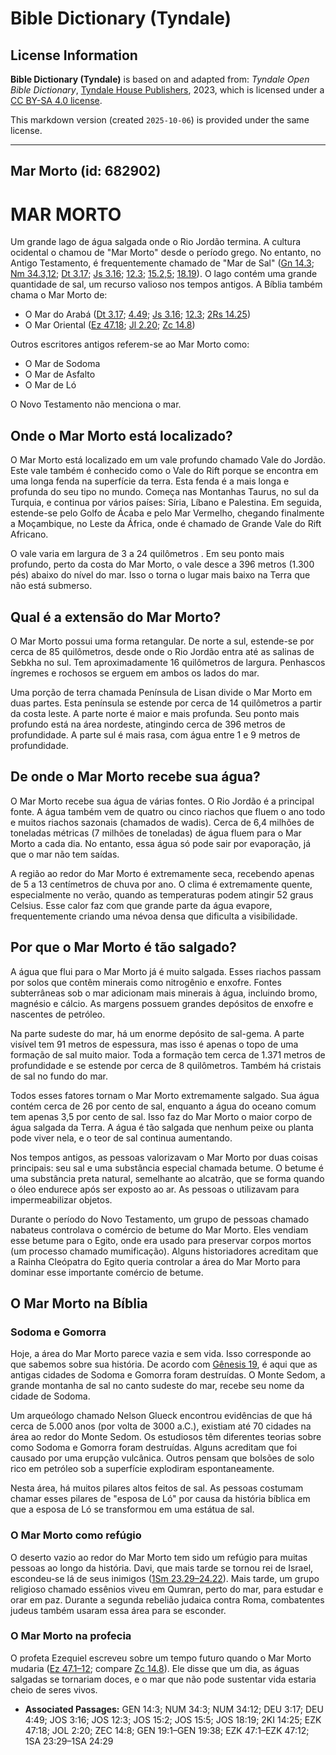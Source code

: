 # Bible Dictionary (Tyndale)

## License Information

**Bible Dictionary (Tyndale)** is based on and adapted from: _Tyndale Open Bible Dictionary_, [Tyndale House Publishers](https://tyndaleopenresources.com/), 2023, which is licensed under a [CC BY-SA 4.0 license](https://creativecommons.org/licenses/by-sa/4.0/legalcode.en).

This markdown version (created `2025-10-06`) is provided under the same license.



--------------------------------

## Mar Morto (id: 682902)

MAR MORTO
=========

Um grande lago de água salgada onde o Rio Jordão termina. A cultura ocidental o chamou de "Mar Morto" desde o período grego. No entanto, no Antigo Testamento, é frequentemente chamado de "Mar de Sal" ([Gn 14\.3](https://ref.ly/Gen14:3); [Nm 34\.3,12](https://ref.ly/Num34:3,Num34:12); [Dt 3\.17](https://ref.ly/Deut3:17); [Js 3\.16](https://ref.ly/Josh3:16); [12\.3](https://ref.ly/Josh12:3); [15\.2,5](https://ref.ly/Josh15:2,Josh15:5); [18\.19](https://ref.ly/Josh18:19)). O lago contém uma grande quantidade de sal, um recurso valioso nos tempos antigos. A Bíblia também chama o Mar Morto de:

* O Mar do Arabá ([Dt 3\.17](https://ref.ly/Deut3:17); [4\.49](https://ref.ly/Deut4:49); [Js 3\.16](https://ref.ly/Josh3:16); [12\.3](https://ref.ly/Josh12:3); [2Rs 14\.25](https://ref.ly/2Kgs14:25))
* O Mar Oriental ([Ez 47\.18](https://ref.ly/Ezek47:18); [Jl 2\.20](https://ref.ly/Joel2:20); [Zc 14\.8](https://ref.ly/Zech14:8))

Outros escritores antigos referem\-se ao Mar Morto como:

* O Mar de Sodoma
* O Mar de Asfalto
* O Mar de Ló

O Novo Testamento não menciona o mar.

Onde o Mar Morto está localizado?
---------------------------------

O Mar Morto está localizado em um vale profundo chamado Vale do Jordão. Este vale também é conhecido como o Vale do Rift porque se encontra em uma longa fenda na superfície da terra. Esta fenda é a mais longa e profunda do seu tipo no mundo. Começa nas Montanhas Taurus, no sul da Turquia, e continua por vários países: Síria, Líbano e Palestina. Em seguida, estende\-se pelo Golfo de Ácaba e pelo Mar Vermelho, chegando finalmente a Moçambique, no Leste da África, onde é chamado de Grande Vale do Rift Africano.

O vale varia em largura de 3 a 24 quilômetros . Em seu ponto mais profundo, perto da costa do Mar Morto, o vale desce a 396 metros (1\.300 pés) abaixo do nível do mar. Isso o torna o lugar mais baixo na Terra que não está submerso.

Qual é a extensão do Mar Morto?
-------------------------------

O Mar Morto possui uma forma retangular. De norte a sul, estende\-se por cerca de 85 quilômetros, desde onde o Rio Jordão entra até as salinas de Sebkha no sul. Tem aproximadamente 16 quilômetros de largura. Penhascos íngremes e rochosos se erguem em ambos os lados do mar.

Uma porção de terra chamada Península de Lisan divide o Mar Morto em duas partes. Esta península se estende por cerca de 14 quilômetros a partir da costa leste. A parte norte é maior e mais profunda. Seu ponto mais profundo está na área nordeste, atingindo cerca de 396 metros de profundidade. A parte sul é mais rasa, com água entre 1 e 9 metros de profundidade.

De onde o Mar Morto recebe sua água?
------------------------------------

O Mar Morto recebe sua água de várias fontes. O Rio Jordão é a principal fonte. A água também vem de quatro ou cinco riachos que fluem o ano todo e muitos riachos sazonais (chamados de wadis). Cerca de 6,4 milhões de toneladas métricas (7 milhões de toneladas) de água fluem para o Mar Morto a cada dia. No entanto, essa água só pode sair por evaporação, já que o mar não tem saídas.

A região ao redor do Mar Morto é extremamente seca, recebendo apenas de 5 a 13 centímetros de chuva por ano. O clima é extremamente quente, especialmente no verão, quando as temperaturas podem atingir 52 graus Celsius. Esse calor faz com que grande parte da água evapore, frequentemente criando uma névoa densa que dificulta a visibilidade.

Por que o Mar Morto é tão salgado?
----------------------------------

A água que flui para o Mar Morto já é muito salgada. Esses riachos passam por solos que contêm minerais como nitrogênio e enxofre. Fontes subterrâneas sob o mar adicionam mais minerais à água, incluindo bromo, magnésio e cálcio. As margens possuem grandes depósitos de enxofre e nascentes de petróleo.

Na parte sudeste do mar, há um enorme depósito de sal\-gema. A parte visível tem 91 metros de espessura, mas isso é apenas o topo de uma formação de sal muito maior. Toda a formação tem cerca de 1\.371 metros de profundidade e se estende por cerca de 8 quilômetros. Também há cristais de sal no fundo do mar.

Todos esses fatores tornam o Mar Morto extremamente salgado. Sua água contém cerca de 26 por cento de sal, enquanto a água do oceano comum tem apenas 3,5 por cento de sal. Isso faz do Mar Morto o maior corpo de água salgada da Terra. A água é tão salgada que nenhum peixe ou planta pode viver nela, e o teor de sal continua aumentando.

Nos tempos antigos, as pessoas valorizavam o Mar Morto por duas coisas principais: seu sal e uma substância especial chamada betume. O betume é uma substância preta natural, semelhante ao alcatrão, que se forma quando o óleo endurece após ser exposto ao ar. As pessoas o utilizavam para impermeabilizar objetos.

Durante o período do Novo Testamento, um grupo de pessoas chamado nabateus controlava o comércio de betume do Mar Morto. Eles vendiam esse betume para o Egito, onde era usado para preservar corpos mortos (um processo chamado mumificação). Alguns historiadores acreditam que a Rainha Cleópatra do Egito queria controlar a área do Mar Morto para dominar esse importante comércio de betume.

O Mar Morto na Bíblia
---------------------

### Sodoma e Gomorra

Hoje, a área do Mar Morto parece vazia e sem vida. Isso corresponde ao que sabemos sobre sua história. De acordo com [Gênesis 19](https://ref.ly/Gen19:1-Gen19:38), é aqui que as antigas cidades de Sodoma e Gomorra foram destruídas. O Monte Sedom, a grande montanha de sal no canto sudeste do mar, recebe seu nome da cidade de Sodoma.

Um arqueólogo chamado Nelson Glueck encontrou evidências de que há cerca de 5\.000 anos (por volta de 3000 a.C.), existiam até 70 cidades na área ao redor do Monte Sedom. Os estudiosos têm diferentes teorias sobre como Sodoma e Gomorra foram destruídas. Alguns acreditam que foi causado por uma erupção vulcânica. Outros pensam que bolsões de solo rico em petróleo sob a superfície explodiram espontaneamente.

Nesta área, há muitos pilares altos feitos de sal. As pessoas costumam chamar esses pilares de "esposa de Ló" por causa da história bíblica em que a esposa de Ló se transformou em uma estátua de sal.

### O Mar Morto como refúgio

O deserto vazio ao redor do Mar Morto tem sido um refúgio para muitas pessoas ao longo da história. Davi, que mais tarde se tornou rei de Israel, escondeu\-se lá de seus inimigos ([1Sm 23\.29–24\.22](https://ref.ly/1Sam23:29-1Sam24:29)). Mais tarde, um grupo religioso chamado essênios viveu em Qumran, perto do mar, para estudar e orar em paz. Durante a segunda rebelião judaica contra Roma, combatentes judeus também usaram essa área para se esconder.

### O Mar Morto na profecia

O profeta Ezequiel escreveu sobre um tempo futuro quando o Mar Morto mudaria ([Ez 47\.1–12](https://ref.ly/Ezek47:1-Ezek47:12); compare [Zc 14\.8](https://ref.ly/Zech14:8)). Ele disse que um dia, as águas salgadas se tornariam doces, e o mar que não pode sustentar vida estaria cheio de seres vivos.

* **Associated Passages:** GEN 14:3; NUM 34:3; NUM 34:12; DEU 3:17; DEU 4:49; JOS 3:16; JOS 12:3; JOS 15:2; JOS 15:5; JOS 18:19; 2KI 14:25; EZK 47:18; JOL 2:20; ZEC 14:8; GEN 19:1–GEN 19:38; EZK 47:1–EZK 47:12; 1SA 23:29–1SA 24:29

